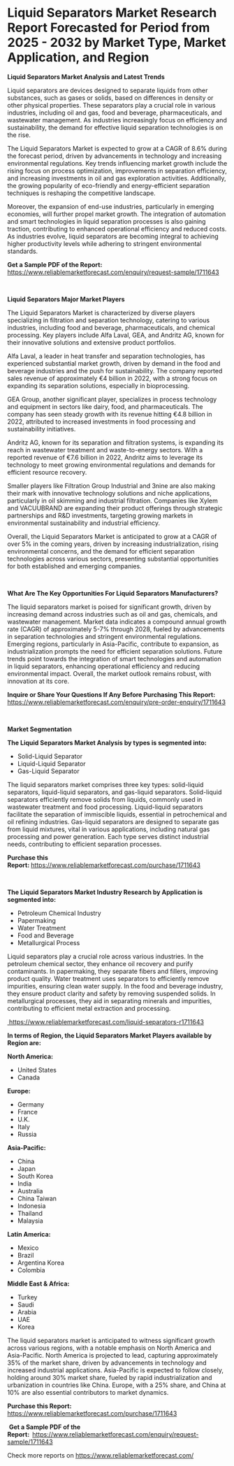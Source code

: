 <p><h1>Liquid Separators Market Research Report Forecasted for Period from 2025 -  2032 by Market Type, Market Application, and Region</h1></p><p><strong>Liquid Separators Market Analysis and Latest Trends</strong></p>
<p><p>Liquid separators are devices designed to separate liquids from other substances, such as gases or solids, based on differences in density or other physical properties. These separators play a crucial role in various industries, including oil and gas, food and beverage, pharmaceuticals, and wastewater management. As industries increasingly focus on efficiency and sustainability, the demand for effective liquid separation technologies is on the rise.</p><p>The Liquid Separators Market is expected to grow at a CAGR of 8.6% during the forecast period, driven by advancements in technology and increasing environmental regulations. Key trends influencing market growth include the rising focus on process optimization, improvements in separation efficiency, and increasing investments in oil and gas exploration activities. Additionally, the growing popularity of eco-friendly and energy-efficient separation techniques is reshaping the competitive landscape.</p><p>Moreover, the expansion of end-use industries, particularly in emerging economies, will further propel market growth. The integration of automation and smart technologies in liquid separation processes is also gaining traction, contributing to enhanced operational efficiency and reduced costs. As industries evolve, liquid separators are becoming integral to achieving higher productivity levels while adhering to stringent environmental standards.</p></p>
<p><strong>Get a Sample PDF of the Report:&nbsp;</strong> <a href="https://www.reliablemarketforecast.com/enquiry/request-sample/1711643?utm_campaign=3458&utm_medium=2&utm_source=Github&utm_content=ia&utm_term=27032025&utm_id=liquid-separators">https://www.reliablemarketforecast.com/enquiry/request-sample/1711643</a></p>
<p>&nbsp;</p>
<p><strong>Liquid Separators Major Market Players</strong></p>
<p><p>The Liquid Separators Market is characterized by diverse players specializing in filtration and separation technology, catering to various industries, including food and beverage, pharmaceuticals, and chemical processing. Key players include Alfa Laval, GEA, and Andritz AG, known for their innovative solutions and extensive product portfolios.</p><p>Alfa Laval, a leader in heat transfer and separation technologies, has experienced substantial market growth, driven by demand in the food and beverage industries and the push for sustainability. The company reported sales revenue of approximately €4 billion in 2022, with a strong focus on expanding its separation solutions, especially in bioprocessing.</p><p>GEA Group, another significant player, specializes in process technology and equipment in sectors like dairy, food, and pharmaceuticals. The company has seen steady growth with its revenue hitting €4.8 billion in 2022, attributed to increased investments in food processing and sustainability initiatives.</p><p>Andritz AG, known for its separation and filtration systems, is expanding its reach in wastewater treatment and waste-to-energy sectors. With a reported revenue of €7.6 billion in 2022, Andritz aims to leverage its technology to meet growing environmental regulations and demands for efficient resource recovery.</p><p>Smaller players like Filtration Group Industrial and 3nine are also making their mark with innovative technology solutions and niche applications, particularly in oil skimming and industrial filtration. Companies like Xylem and VACUUBRAND are expanding their product offerings through strategic partnerships and R&D investments, targeting growing markets in environmental sustainability and industrial efficiency.</p><p>Overall, the Liquid Separators Market is anticipated to grow at a CAGR of over 5% in the coming years, driven by increasing industrialization, rising environmental concerns, and the demand for efficient separation technologies across various sectors, presenting substantial opportunities for both established and emerging companies.</p></p>
<p>&nbsp;</p>
<p><strong>What Are The Key Opportunities For Liquid Separators Manufacturers?</strong></p>
<p><p>The liquid separators market is poised for significant growth, driven by increasing demand across industries such as oil and gas, chemicals, and wastewater management. Market data indicates a compound annual growth rate (CAGR) of approximately 5-7% through 2028, fueled by advancements in separation technologies and stringent environmental regulations. Emerging regions, particularly in Asia-Pacific, contribute to expansion, as industrialization prompts the need for efficient separation solutions. Future trends point towards the integration of smart technologies and automation in liquid separators, enhancing operational efficiency and reducing environmental impact. Overall, the market outlook remains robust, with innovation at its core.</p></p>
<p><strong>Inquire or Share Your Questions If Any Before Purchasing This Report:</strong> <a href="https://www.reliablemarketforecast.com/enquiry/pre-order-enquiry/1711643?utm_campaign=3458&utm_medium=2&utm_source=Github&utm_content=ia&utm_term=27032025&utm_id=liquid-separators">https://www.reliablemarketforecast.com/enquiry/pre-order-enquiry/1711643</a></p>
<p>&nbsp;</p>
<p><strong>Market Segmentation</strong></p>
<p><strong>The Liquid Separators Market Analysis by types is segmented into:</strong></p>
<p><ul><li>Solid-Liquid Separator</li><li>Liquid-Liquid Separator</li><li>Gas-Liquid Separator</li></ul></p>
<p><p>The liquid separators market comprises three key types: solid-liquid separators, liquid-liquid separators, and gas-liquid separators. Solid-liquid separators efficiently remove solids from liquids, commonly used in wastewater treatment and food processing. Liquid-liquid separators facilitate the separation of immiscible liquids, essential in petrochemical and oil refining industries. Gas-liquid separators are designed to separate gas from liquid mixtures, vital in various applications, including natural gas processing and power generation. Each type serves distinct industrial needs, contributing to efficient separation processes.</p></p>
<p><strong>Purchase this Report:&nbsp;</strong><a href="https://www.reliablemarketforecast.com/purchase/1711643?utm_campaign=3458&utm_medium=2&utm_source=Github&utm_content=ia&utm_term=27032025&utm_id=liquid-separators">https://www.reliablemarketforecast.com/purchase/1711643</a></p>
<p>&nbsp;</p>
<p><strong>The Liquid Separators Market Industry Research by Application is segmented into:</strong></p>
<p><ul><li>Petroleum Chemical Industry</li><li>Papermaking</li><li>Water Treatment</li><li>Food and Beverage</li><li>Metallurgical Process</li></ul></p>
<p><p>Liquid separators play a crucial role across various industries. In the petroleum chemical sector, they enhance oil recovery and purify contaminants. In papermaking, they separate fibers and fillers, improving product quality. Water treatment uses separators to efficiently remove impurities, ensuring clean water supply. In the food and beverage industry, they ensure product clarity and safety by removing suspended solids. In metallurgical processes, they aid in separating minerals and impurities, contributing to efficient metal extraction and processing.</p></p>
<p><a href="https://www.reliablemarketforecast.com/liquid-separators-r1711643?utm_campaign=3458&utm_medium=2&utm_source=Github&utm_content=ia&utm_term=27032025&utm_id=liquid-separators">&nbsp;https://www.reliablemarketforecast.com/liquid-separators-r1711643</a></p>
<p><strong>In terms of Region, the Liquid Separators Market Players available by Region are:</strong></p>
<p>
    <p> <strong> North America: </strong>
        <ul>
            <li>United States</li>
            <li>Canada</li>
        </ul>
        </p> 
    <p> <strong> Europe: </strong>
        <ul>
            <li>Germany</li>
            <li>France</li>
            <li>U.K.</li>
            <li>Italy</li>
            <li>Russia</li>
        </ul>
        </p> 
    <p> <strong> Asia-Pacific: </strong>
        <ul>
            <li>China</li>
            <li>Japan</li>
            <li>South Korea</li>
            <li>India</li>
            <li>Australia</li>
            <li>China Taiwan</li>
            <li>Indonesia</li>
            <li>Thailand</li>
            <li>Malaysia</li>
        </ul>
        </p> 
    <p> <strong> Latin America: </strong>
        <ul>
            <li>Mexico</li>
            <li>Brazil</li>
            <li>Argentina Korea</li>
            <li>Colombia</li>
        </ul>
        </p> 
    <p> <strong> Middle East & Africa: </strong>
        <ul>
            <li>Turkey</li>
            <li>Saudi</li>
            <li>Arabia</li>
            <li>UAE</li>
            <li>Korea</li>
        </ul>
    </p>
    </p>
<p><p>The liquid separators market is anticipated to witness significant growth across various regions, with a notable emphasis on North America and Asia-Pacific. North America is projected to lead, capturing approximately 35% of the market share, driven by advancements in technology and increased industrial applications. Asia-Pacific is expected to follow closely, holding around 30% market share, fueled by rapid industrialization and urbanization in countries like China. Europe, with a 25% share, and China at 10% are also essential contributors to market dynamics.</p></p>
<p><strong>Purchase this Report: </strong><a href="https://www.reliablemarketforecast.com/purchase/1711643?utm_campaign=3458&utm_medium=2&utm_source=Github&utm_content=ia&utm_term=27032025&utm_id=liquid-separators">https://www.reliablemarketforecast.com/purchase/1711643</a></p>
<p>&nbsp;<strong>Get a Sample PDF of the Report:&nbsp;&nbsp;</strong><a href="https://www.reliablemarketforecast.com/enquiry/request-sample/1711643?utm_campaign=3458&utm_medium=2&utm_source=Github&utm_content=ia&utm_term=27032025&utm_id=liquid-separators">https://www.reliablemarketforecast.com/enquiry/request-sample/1711643</a></p>
<p><strong></strong></p>
<p>Check more reports on <a href="https://www.reliablemarketforecast.com/?utm_campaign=3458&utm_medium=2&utm_source=Github&utm_content=ia&utm_term=27032025&utm_id=liquid-separators">https://www.reliablemarketforecast.com/</a></p>